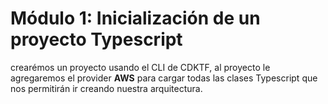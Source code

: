 # Módulo 1: Inicialización de un proyecto Typescript

crearémos un proyecto usando el CLI de CDKTF, al proyecto le agregaremos el provider **AWS** para cargar todas las clases Typescript que nos permitirán ir creando nuestra arquitectura.
